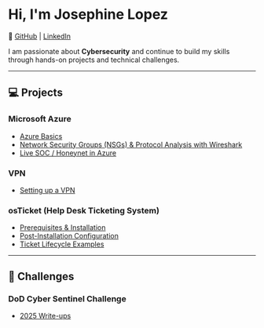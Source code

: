 # Hi, I'm Josephine Lopez  
🔗 [GitHub](https://github.com/Jlope677) | [LinkedIn](https://www.linkedin.com/in/josephine-lopez-ab537662/)  

I am passionate about **Cybersecurity** and continue to build my skills through hands-on projects and technical challenges.  

---

## 💻 Projects  

### Microsoft Azure  
- [Azure Basics](https://github.com/Jlope677/azure-basics)  
- [Network Security Groups (NSGs) & Protocol Analysis with Wireshark](https://github.com/Jlope677/azure-networking-lab)  
- [Live SOC / Honeynet in Azure](https://github.com/Jlope677/Azure-Honeynet-SOC-Project)  

### VPN  
- [Setting up a VPN](https://github.com/Jlope677/setting-up-a-VPN)  

### osTicket (Help Desk Ticketing System)  
- [Prerequisites & Installation](https://github.com/Jlope677/osTicket-Setup)  
- [Post-Installation Configuration](https://github.com/Jlope677/osTicket-Post-Installation-Setup)  
- [Ticket Lifecycle Examples](https://github.com/Jlope677/osTicket-Ticket-lifecycle-examples)  

---

## 🚩 Challenges  

### DoD Cyber Sentinel Challenge  
- [2025 Write-ups](https://github.com/Jlope677/osTicket-Ticket-lifecycle-examples)  
